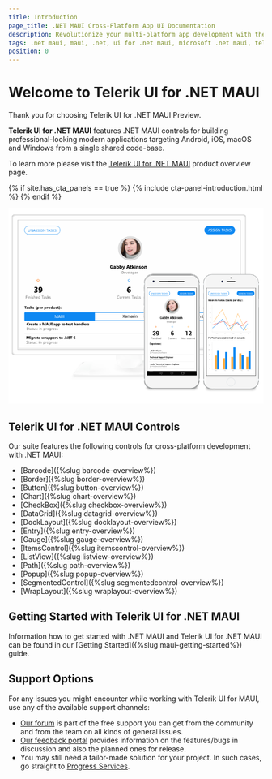 ```yaml
---
title: Introduction
page_title: .NET MAUI Cross-Platform App UI Documentation
description: Revolutionize your multi-platform app development with the preview version of Telerik UI for .NET MAUI
tags: .net maui, maui, .net, ui for .net maui, microsoft .net maui, telerik ui for .net maui
position: 0
---
```


# Welcome to Telerik UI for .NET MAUI

Thank you for choosing Telerik UI for .NET MAUI Preview.

**Telerik UI for .NET MAUI** features .NET MAUI controls for building professional-looking modern applications targeting Android, iOS, macOS and Windows from a single shared code-base.

To learn more please visit the [Telerik UI for .NET MAUI](http://www.telerik.com/maui-ui) product overview page.

{% if site.has_cta_panels == true %}
{% include cta-panel-introduction.html %}
{% endif %}

![Telerik UI for .NET MAUI](front-image.png)

## Telerik UI for .NET MAUI Controls

Our suite features the following controls for cross-platform development with .NET MAUI:

* [Barcode]({%slug barcode-overview%})
* [Border]({%slug border-overview%})
* [Button]({%slug button-overview%})
* [Chart]({%slug chart-overview%})
* [CheckBox]({%slug checkbox-overview%})
* [DataGrid]({%slug datagrid-overview%})
* [DockLayout]({%slug docklayout-overview%})
* [Entry]({%slug entry-overview%})
* [Gauge]({%slug gauge-overview%})
* [ItemsControl]({%slug itemscontrol-overview%})
* [ListView]({%slug listview-overview%})
* [Path]({%slug path-overview%})
* [Popup]({%slug popup-overview%})
* [SegmentedControl]({%slug segmentedcontrol-overview%})
* [WrapLayout]({%slug wraplayout-overview%})

## Getting Started with Telerik UI for .NET MAUI

Information how to get started with .NET MAUI and Telerik UI for .NET MAUI can be found in our [Getting Started]({%slug maui-getting-started%}) guide.

## Support Options

For any issues you might encounter while working with Telerik UI for MAUI, use any of the available support channels:

* [Our forum](https://www.telerik.com/forums/maui) is part of the free support you can get from the community and from the team on all kinds of general issues.
* [Our feedback portal](https://feedback.telerik.com/maui) provides information on the features/bugs in discussion and also the planned ones for release.
* You may still need a tailor-made solution for your project. In such cases, go straight to [Progress Services](https://www.progress.com/services).

